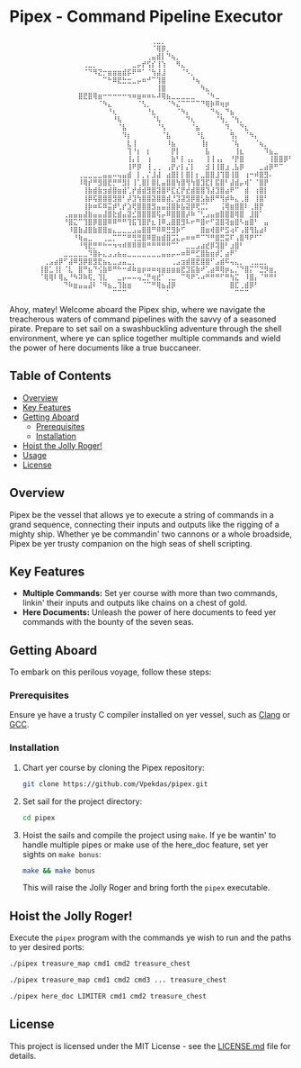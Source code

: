 # Pipex - Command Pipeline Executor
```
⠀⠀⠀⠀⠀⠀⠀⠀⠀⠀⠀⠀⠀⠀⠀⠀⠀⠀⠀⠀⠀⠀⠀⠀⠀⠀⠀⠀⠀⢀⣀⡀⠀⠀⠀⠀⠀⠀⠀⠀⠀⠀⠀⠀⠀⠀⠀⠀⠀⠀⠀⠀⠀⠀⠀⠀⠀⠀⠀⠀⠀⠀⠀⠀⠀
⠀⠀⠀⠀⠀⠀⠀⠀⠀⠀⠀⠀⠀⠀⠀⠀⠀⠀⠀⠀⠀⠀⠀⠀⠀⠀⠀⠀⠀⠈⢿⡿⡀⠀⠀⠀⠀⠀⠀⠀⠀⠀⠀⠀⠀⠀⠀⠀⠀⠀⠀⠀⠀⠀⠀⠀⠀⠀⠀⠀⠀⠀⠀⠀⠀
⠀⠀⠀⠀⠀⠀⠀⠀⠀⠀⠀⠀⠀⠀⠀⠀⠀⠀⠀⠀⠀⠀⠀⠀⠀⠀⠀⠀⢀⣤⣾⡇⠙⢦⡀⠀⠀⠀⠀⠀⠀⠀⠀⠀⠀⠀⠀⠀⠀⠀⠀⠀⠀⠀⠀⠀⠀⠀⠀⠀⠀⠀⠀⠀⠀
⠀⠀⠀⠀⠀⠀⠀⠀⠀⠀⠀⠀⠀⠀⠀⢀⣀⡀⠀⠀⠀⠀⠀⠀⠀⣀⡤⡞⢫⡎⢸⢱⠀⠀⠻⣄⠀⠀⠀⠀⠀⠀⠀⠀⠀⠀⠀⠀⠀⠀⠀⠀⠀⠀⠀⠀⠀⠀⠀⠀⠀⠀⠀⠀⠀
⠀⠀⠀⠀⠀⠀⠀⠀⠀⠀⠀⠀⠀⠀⠀⠈⠙⠻⣝⡒⣶⣶⣶⣾⡯⠟⠛⠁⠈⢳⣼⣸⠀⠀⠀⠈⠣⡀⠀⠀⠀⠀⠀⠀⠀⠀⠀⠀⠀⠀⠀⠀⠀⠀⠀⠀⠀⠀⠀⠀⠀⠀⠀⠀⠀
⠀⠀⠀⠀⠀⠀⠀⠀⠀⠀⠀⠀⠀⠀⠀⠀⠀⠀⠀⠉⠓⠿⣟⣓⣒⣀⡤⠶⠚⠉⢹⣿⠀⠀⠀⠀⠀⠘⢦⠀⠀⠀⠀⠀⠀⠀⠀⠀⠀⠀⠀⠀⠀⠀⠀⠀⠀⠀⠀⠀⠀⠀⠀⠀⠀
⠀⠀⠀⠀⠀⠀⠀⠀⠀⠀⠀⠀⠀⠀⠀⠀⠀⠀⠀⠀⠀⠀⠀⠀⠀⠀⠀⠀⠀⠀⢸⣿⠀⠀⠀⠀⠀⠀⠀⠳⣄⠀⠀⠀⠀⠀⠀⠀⠀⠀⠀⠀⠀⠀⠀⠀⠀⠀⠀⠀⠀⠀⠀⠀⠀
⠀⠀⠀⠀⠀⠀⠀⠀⠀⠀⠀⠀⠀⠀⣿⣟⣿⢿⣶⠒⠒⠒⠒⠒⠲⠶⣶⠶⠶⠦⠼⢿⣦⣀⣀⣀⣀⣀⠀⠀⠈⠳⣀⠀⠀⠀⠀⠀⠀⠀⠀⠀⠀⠀⠀⠀⠀⠀⠀⠀⠀⠀⠀⠀⠀
⠀⠀⠀⠀⠀⠀⠀⠀⠀⠀⠀⠀⠀⠀⠀⠀⠀⠀⠈⠳⣄⠀⠀⠀⠀⠀⠈⢣⡀⠀⠀⠀⠈⠳⣌⠉⠉⠉⠉⠙⢿⡷⠿⢶⡶⠀⠀⠀⠀⠀⠀⠀⠀⠀⠀⠀⠀⠀⠀⠀⠀⠀⠀⠀⠀
⠀⠀⠀⠀⠀⠀⠀⠀⠀⠀⠀⠀⠀⠀⠀⠀⠀⠀⠀⠀⠘⢆⠀⠀⠀⠀⠀⠀⠘⣆⠀⠀⠀⠀⠈⠳⡄⠀⠀⠀⠀⠙⢦⡀⠙⣦⠀⠀⠀⠀⠀⠀⠀⠀⠀⠀⠀⠀⠀⠀⠀⠀⠀⠀⠀
⠀⠀⠀⠀⠀⠀⠀⠀⠀⠀⠀⠀⠀⠀⠀⠀⠀⠀⠀⠀⠀⠘⢧⠀⠀⠀⠀⠀⠀⠈⢧⠀⠀⠀⠀⠀⠙⢆⠀⠀⠀⠀⠈⢳⡀⠈⢳⡀⠀⠀⠀⠀⠀⠀⠀⠀⠀⠀⠀⠀⠀⠀⠀⠀⠀
⠀⠀⠀⠀⠀⠀⠀⠀⠀⠀⠀⠀⠀⠀⠀⠀⠀⠀⠀⠀⠀⠀⠈⣧⠀⠀⠀⠀⠀⠀⠈⢣⠀⠀⠀⠀⠀⠈⣦⠀⠀⠀⠀⠀⠹⡀⠀⠙⣆⠀⠀⠀⠀⠀⠀⠀⠀⠀⠀⠀⠀⠀⠀⠀⠀
⠀⠀⠀⠀⠀⠀⠀⠀⠀⠀⠀⠀⠀⠀⠀⠀⠀⠀⠀⠀⠀⠀⠀⠹⡆⠀⠀⠀⠀⠀⠀⠈⣧⠀⠀⠀⠀⠀⠘⣇⠀⠀⠀⠀⠀⢻⡄⠀⠈⠳⡄⠀⠀⠀⠀⠀⠀⠀⠀⠀⠀⠀⠀⠀⠀
⠀⠀⠀⠀⠀⠀⠀⠀⠀⠀⠀⠀⠀⠀⠀⠀⠀⠀⠀⠀⠀⠀⠀⠀⣇⢸⠀⠀⠀⠀⠀⠀⠸⣦⠀⠀⠀⠀⠀⢸⡆⠀⠀⠀⠀⠈⢧⠀⠀⠀⠈⢦⡀⠀⠀⠀⠀⠀⠀⠀⠀⠀⠀⠀⠀
⠀⠀⠀⠀⠀⠀⠀⠀⠀⠀⠀⠀⠀⠀⠀⠀⠀⠀⠀⠀⠀⠀⠀⠀⢹⠘⡆⠀⡆⠀⠀⠀⠀⡟⡇⠀⠀⠀⠀⠀⣧⠀⠀⠀⠀⠀⢸⣆⠀⠀⠀⠀⠹⣦⣀⠀⠀⠀⠀⠀⠀⠀⠀⠀⠀
⠀⠀⠀⠀⠀⠀⠀⠀⠀⠀⠀⠀⠀⠀⠀⠀⠀⠀⠀⠀⠀⠀⠀⠀⢸⡄⡇⠀⢰⠀⠀⠀⠀⣷⠃⡇⢠⡄⠀⠀⢸⢸⢠⡄⠀⠘⡟⣿⠀⠀⠀⠀⠀⢸⣿⣿⡿⠃⠀⠀⠀⠀⠀⠀⠀
⠀⠀⠀⠀⠀⠀⠀⠀⠀⠀⠀⠀⠀⠀⠀⠀⠀⠀⠀⠀⠀⠀⠀⠀⢸⠟⡿⠀⢸⢀⢀⠀⢠⡟⡔⡇⡌⡇⠀⠀⣺⢸⢸⣿⣰⢀⣧⡿⠀⠀⠀⣀⣴⡿⠛⠉⠀⠀⠀⠀⠀⠀⠀⠀⠀
⠀⠀⠀⠀⠀⠀⠀⠀⠀⠀⠀⠀⠀⠀⢀⣀⣀⣀⣀⣤⣤⠤⢤⣤⣾⠀⡇⡀⡌⣸⣼⠀⣴⣿⡇⡇⣿⡇⡆⣀⣿⣿⣸⢹⣿⢸⣿⠀⢰⠒⠾⣿⣻⠄⠀⠀⠀⠀⠀⠀⠀⠀⠀⠀⠀
⠀⠀⠀⠀⠀⠀⠀⠀⠀⠀⠀⠀⠀⠀⠸⢿⡞⠛⣻⣿⣟⡛⠛⣻⡇⢸⢁⣿⡇⣿⣇⣤⣿⣿⢳⣿⢻⢳⣿⣹⣏⡇⣯⣿⠃⣼⣾⡤⢾⠁⠈⣿⡟⠀⠀⠀⠀⠀⠀⠀⠀⠀⠀⠀⠀
⠀⠀⠀⠀⠀⠀⠀⠀⠀⠀⠀⠀⠀⠀⠀⢸⣷⣾⣷⣲⣾⣿⣶⣾⢁⡞⣾⣾⣻⣿⣽⣿⠟⣏⣎⡟⣞⣾⣿⣿⢹⣼⣹⣿⣴⠟⠉⠀⣾⠀⢰⣿⡇⠀⠀⠀⠀⠀⠀⠀⠀⠀⠀⠀⠀
⠀⠀⠀⠀⠀⠀⠀⠀⠀⠀⠀⠀⠀⠀⠀⢸⡿⢯⣿⣿⣿⣻⣿⠃⡼⣹⢳⣿⣿⣽⣿⣿⣾⡘⣹⣽⣻⡿⣿⣣⣷⡿⠛⢻⡾⠷⣄⢀⣿⠀⢸⣿⠃⠀⠀⠀⠀⠀⠀⠀⠀⠀⠀⠀⠀
⠀⠀⠀⠀⠀⠀⠀⠀⠀⠀⠀⠀⠀⠀⠀⢸⡷⠶⠯⠿⣭⡾⢃⡞⣱⢟⣿⣿⣿⣻⣤⣤⣽⣿⡷⣧⣽⡿⢟⣉⡁⠀⠀⢨⢿⣶⣿⣿⠇⢀⣿⡟⠀⠀⠀⠀⠀⠀⠀⠀⠀⠀⠀⠀⠀
⠀⠀⠀⠀⠀⠀⠀⠀⠀⠀⠀⢀⣤⣤⣤⣼⣷⣤⣤⣼⣿⣗⣾⣤⣽⣊⣿⣿⣿⣿⢯⡤⠿⣿⣿⣿⡼⠷⠈⢃⣠⣤⣶⣿⣿⣿⢿⣿⠀⣸⣿⠁⠀⠀⠀⠀⠀⠀⠀⠀⠀⠀⠀⠀⠀
⠀⠀⠀⠀⠀⠀⠀⠀⠀⠀⠀⠘⣿⣍⠉⢹⣿⡿⣿⣿⠿⠿⠛⠛⢹⣯⢹⣿⡟⣆⢸⠿⣠⣿⣿⣻⠧⠖⠛⣿⠖⠋⣽⣿⢽⣶⣿⠣⣶⣿⠃⠀⣤⠀⠀⠀⠀⠀⠀⠀⠀⠀⠀⠀⠀
⠀⠀⠀⠀⠀⠀⠀⠀⠀⠀⠀⠀⠸⣿⣷⣼⣿⣷⣿⣿⣶⣄⣀⣀⣀⣠⣤⣿⣿⠛⠿⠿⣛⣻⡷⠋⠀⠀⠀⣿⣶⢾⣿⠟⣫⢴⠏⢠⣿⢻⣧⣴⠇⠀⠀⠀⠀⠀⠀⠀⠀⠀⠀⠀⠀
⠀⠀⠀⠀⠀⠀⠀⠀⠀⠀⠀⠀⠀⠘⢷⣤⣀⠀⠀⢀⣀⡉⠉⠉⠛⢛⣛⣿⠿⣿⣶⣾⣿⣩⣅⡤⠶⠶⠛⠉⠙⠛⣿⣛⣭⠏⢠⣿⠻⠟⠋⠁⠀⠀⠀⠀⠀⠀⠀⠀⠀⠀⠀⠀⠀
⠀⠀⠀⠀⠀⠀⠀⠀⠀⠀⠀⠀⠀⠀⠘⢻⣟⡛⠛⠓⠒⠲⠲⠾⠿⠿⠿⠿⠛⠛⠛⠛⠛⠉⠁⠀⣀⣀⣠⣴⣞⡿⢽⣿⠃⣰⣿⠃⠀⠀⠀⠀⠀⠀⠀⠀⠀⠀⠀⠀⠀⠀⠀⠀⠀
⠀⠀⠀⠀⠀⠀⠀⠀⠀⠀⠀⣀⣀⣀⣀⣀⠹⣿⡦⣄⣠⣠⣦⣤⣀⣀⣀⣀⣀⣀⣀⣤⣤⡤⠤⠶⠿⠛⣋⣿⣷⣶⡾⡁⣴⠟⠁⠀⠀⠀⠀⠀⠀⠀⠀⠀⠀⠀⠀⠀⠀⠀⠀⠀⠀
⠀⠀⠀⠀⠀⠀⠀⢀⣠⣴⡿⠋⣼⠿⣻⡿⣿⣻⣟⣦⣄⣀⣠⣤⣀⡀⠀⠀⠀⠀⠀⠀⠀⢀⣠⣲⣾⣿⣟⣿⣿⠋⣠⣾⠯⢤⣄⡀⠀⢀⣀⣀⡀⠀⠀⠀⠀⠀⠀⠀⠀⠀⠀⠀⠀
⠀⠀⠀⠀⠀⠀⢸⣿⣁⢸⡇⠈⣇⠀⣿⠛⣦⠙⢪⣷⠿⠛⠓⠒⠾⠷⣶⡶⠶⠶⢶⣶⣶⣶⣶⣟⣹⣯⣷⠞⢁⣴⠿⢿⡶⣄⡈⠙⣿⡍⠉⣙⡻⣶⡀⠀⠀⠀⠀⠀⠀⠀⠀⠀⠀
⠀⠀⠀⠀⠀⠀⠈⢿⢿⠇⢿⣄⠘⠳⠽⠷⢯⡀⢹⣇⠀⠀⣀⡤⠤⠤⢤⣈⡛⢶⣞⠁⢀⣀⠀⠉⠻⠟⠡⠴⠛⠛⠛⠋⠛⢳⣍⠀⠸⣿⡄⠈⠛⠛⠃⠀⠀⠀⠀⠀⠀⠀⠀⠀⠀
⠀⠀⠀⠀⠀⠀⠀⠀⠀⠀⠀⠙⠷⣶⣤⣤⣼⠇⠈⠻⣦⣀⢹⣷⣶⠀⠀⠈⠉⠛⢿⣦⣼⡿⠀⠀⠀⠀⠀⠀⠀⠀⠀⠀⠀⣿⣏⢀⣾⡿⠃⠀⠀⠀⠀⠀⠀⠀⠀⠀⠀⠀⠀⠀⠀
⠀⠀⠀⠀⠀⠀⠀⠀⠀⠀⠀⠀⠀⠀⠀⠀⠀⠀⠀⠀⠀⠉⠉⠉⠀⠀⠀⠀⠀⠀⠀⠀⠁⠀⠀⠀⠀⠀⠀⠀⠀⠀⠀⠀⠀⠀⠉⠉⠉⠀⠀⠀⠀⠀⠀⠀⠀⠀⠀⠀⠀⠀⠀⠀⠀
```


Ahoy, matey! Welcome aboard the Pipex ship, where we navigate the treacherous waters of command pipelines with the savvy of a seasoned pirate. Prepare to set sail on a swashbuckling adventure through the shell environment, where ye can splice together multiple commands and wield the power of here documents like a true buccaneer.

## Table of Contents

- [Overview](#overview)
- [Key Features](#key-features)
- [Getting Aboard](#getting-aboard)
  - [Prerequisites](#prerequisites)
  - [Installation](#installation)
- [Hoist the Jolly Roger!](#hoist-the-jolly-roger)
- [Usage](#usage)
- [License](#license)

## Overview

Pipex be the vessel that allows ye to execute a string of commands in a grand sequence, connecting their inputs and outputs like the rigging of a mighty ship. Whether ye be commandin' two cannons or a whole broadside, Pipex be yer trusty companion on the high seas of shell scripting.

## Key Features

- **Multiple Commands:** Set yer course with more than two commands, linkin' their inputs and outputs like chains on a chest of gold.
- **Here Documents:** Unleash the power of here documents to feed yer commands with the bounty of the seven seas.

## Getting Aboard

To embark on this perilous voyage, follow these steps:

### Prerequisites

Ensure ye have a trusty C compiler installed on yer vessel, such as [Clang](https://clang.llvm.org/) or [GCC](https://gcc.gnu.org/).

### Installation

1. Chart yer course by cloning the Pipex repository:

    ```bash
    git clone https://github.com/Vpekdas/pipex.git
    ```

2. Set sail for the project directory:

    ```bash
    cd pipex
    ```

3. Hoist the sails and compile the project using `make`. If ye be wantin' to handle multiple pipes or make use of the here_doc feature, set yer sights on `make bonus`:

    ```bash
    make && make bonus
    ```

    This will raise the Jolly Roger and bring forth the `pipex` executable.

## Hoist the Jolly Roger!

Execute the `pipex` program with the commands ye wish to run and the paths to yer desired ports:

```bash
./pipex treasure_map cmd1 cmd2 treasure_chest

./pipex treasure_map cmd1 cmd2 cmd3 ... treasure_chest

./pipex here_doc LIMITER cmd1 cmd2 treasure_chest
```

## License

This project is licensed under the MIT License - see the [LICENSE.md](LICENSE.md) file for details.
